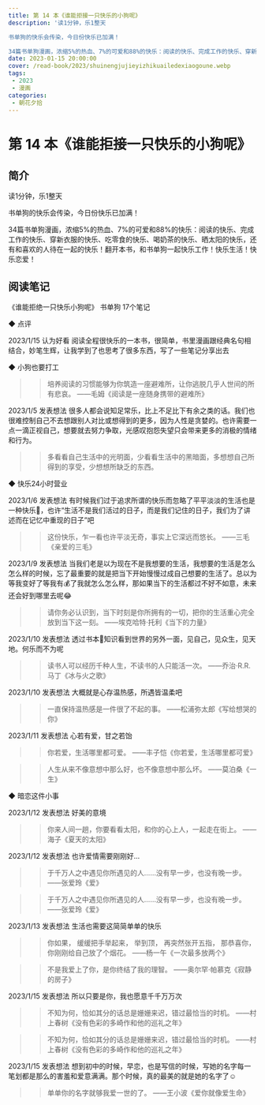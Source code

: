 ```yaml
---
title: 第 14 本《谁能拒接一只快乐的小狗呢》
description: '读1分钟，乐1整天

书单狗的快乐会传染，今日份快乐已加满！

34篇书单狗漫画，浓缩5%的热血、7%的可爱和88%的快乐：阅读的快乐、完成工作的快乐、穿新衣服的快乐、吃零食的快乐、喝奶茶的快乐、晒太阳的快乐，还有和喜欢的人待在一起的快乐！翻开本书，和书单狗一起快乐工作！快乐生活！快乐恋爱！'
date: 2023-01-15 20:00:00
cover: /read-book/2023/shuinengjujieyizhikuailedexiaogoune.webp
tags:
 - 2023
 - 漫画
categories:
 - 朝花夕拾
---
```

# 第 14 本《谁能拒接一只快乐的小狗呢》

## 简介
读1分钟，乐1整天

书单狗的快乐会传染，今日份快乐已加满！

34篇书单狗漫画，浓缩5%的热血、7%的可爱和88%的快乐：阅读的快乐、完成工作的快乐、穿新衣服的快乐、吃零食的快乐、喝奶茶的快乐、晒太阳的快乐，还有和喜欢的人待在一起的快乐！翻开本书，和书单狗一起快乐工作！快乐生活！快乐恋爱！

## 阅读笔记
《谁能拒绝一只快乐小狗呢》
书单狗
17个笔记

◆  点评

2023/1/15 认为好看
阅读全程很快乐的一本书，很简单，书里漫画跟经典名句相结合，妙笔生辉，让我学到了也思考了很多东西，写了一些笔记分享出去

◆  小狗也要打工

>> 培养阅读的习惯能够为你筑造一座避难所，让你逃脱几乎人世间的所有悲哀。
——毛姆《阅读是一座随身携带的避难所》

2023/1/5 发表想法
很多人都会说知足常乐，比上不足比下有余之类的话。我们也很难控制自己不去想跟别人对比或想得到的更多，因为人性是贪婪的。也许需要一点一滴正视自己，想要就去努力争取，光感叹抱怨失望只会带来更多的消极的情绪和行为。
>> 多看看自己生活中的光明面，少看看生活中的黑暗面，多想想自己所得到的享受，少想想所缺乏的东西。

◆  快乐24小时营业

2023/1/6 发表想法
有时候我们过于追求所谓的快乐而忽略了平平淡淡的生活也是一种快乐🙂，也许“生活不是我们活过的日子，而是我们记住的日子，我们为了讲述而在记忆中重现的日子”吧
>> 这份快乐，乍一看也许平淡无奇，事实上它深远而悠长。
——三毛《亲爱的三毛》

2023/1/9 发表想法
当我们老是以为现在不是我想要的生活，我想要的生活是怎么怎么样的时候，忘了最重要的就是把当下开始慢慢过成自己想要的生活了。总以为等我变好了等我有💰了我就怎么怎么样，那如果当下的生活都过不好不如意，未来还会好到哪里去呢😂
>> 请你务必认识到，当下时刻是你所拥有的一切，把你的生活重心完全放到当下这一刻。
——埃克哈特·托利《当下的力量》

2023/1/10 发表想法
透过书本📖知识看到世界的另外一面，见自己，见众生，见天地。何乐而不为呢
>> 读书人可以经历千种人生，不读书的人只能活一次。
——乔治·R.R. 马丁《冰与火之歌》

2023/1/10 发表想法
大概就是心存温热感，所遇皆温柔吧
>> 一直保持温热感是一件很了不起的事。
——松浦弥太郎《写给想哭的你》

2023/1/11 发表想法
心若有爱，甘之若饴
>> 你若爱，生活哪里都可爱。
——丰子恺《你若爱，生活哪里都可爱》

>> 人生从来不像意想中那么好，也不像意想中那么坏。
——莫泊桑《一生》

◆  暗恋这件小事

2023/1/12 发表想法
好美的意境
>> 你来人间一趟，你要看看太阳，和你的心上人，一起走在街上。
——海子《夏天的太阳》

2023/1/12 发表想法
也许爱情需要刚刚好...
>> 于千万人之中遇见你所遇见的人……没有早一步，也没有晚一步。
——张爱玲《爱》

>> 于千万人之中遇见你所遇见的人……没有早一步，也没有晚一步。
——张爱玲《爱》

2023/1/13 发表想法
生活也需要这简简单单的快乐
>> 你如果，
缓缓把手举起来，
举到顶，
再突然张开五指，
那恭喜你，
你刚刚给自己放了个烟花。
——杨一午《一次最多放两个》

>> 不是我爱上了你，是你终结了我的理智。
——奥尔罕·帕慕克《寂静的房子》

2023/1/15 发表想法
所以只要是你，我也愿意千千万万次
>> 不知为何，恰如其分的话总是姗姗来迟，错过最恰当的时机。
——村上春树《没有色彩的多崎作和他的巡礼之年》

>> 不知为何，恰如其分的话总是姗姗来迟，错过最恰当的时机。
——村上春树《没有色彩的多崎作和他的巡礼之年》

2023/1/15 发表想法
想到初中的时候，早恋，也是写信的时候，写她的名字每一笔划都是那么的害羞和爱意满满。那个时候，真的最美的就是她的名字了☺️
>> 单单你的名字就够我爱一世的了。
——王小波《爱你就像爱生命》
